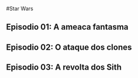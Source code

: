 #Star Wars

## Episodio 01: A ameaca fantasma

## Episodio 02: O ataque dos clones

## Episodio 03: A revolta dos Sith
